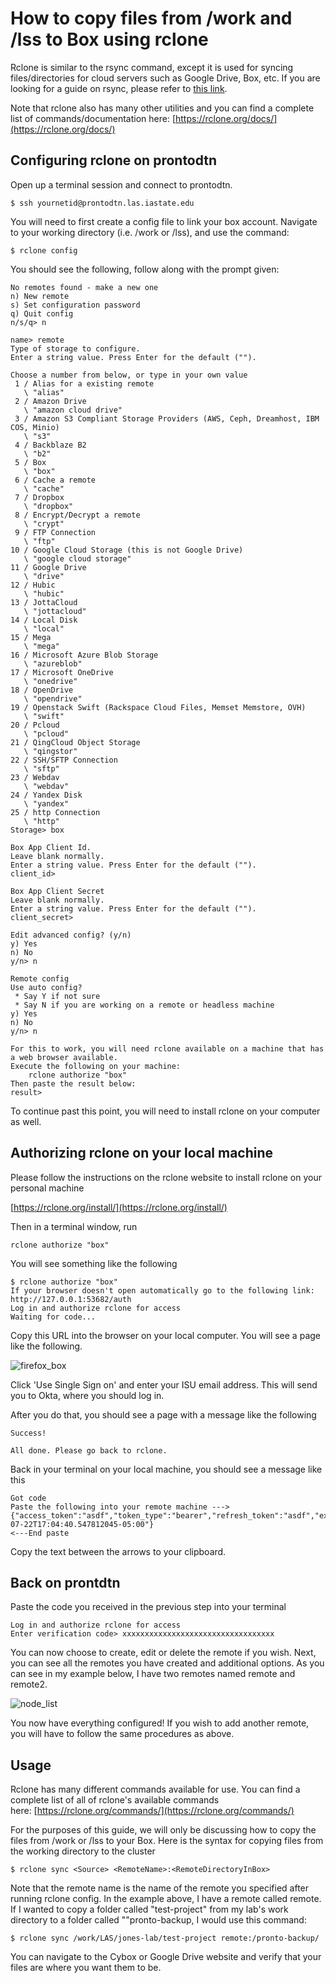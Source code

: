 # How to copy files from /work and /lss to Box using rclone

Rclone is similar to the rsync command, except it is used for syncing files/directories for cloud servers such as Google Drive, Box, etc. If you are looking for a guide on rsync, please refer to [this link](rsync.md).

Note that rclone also has many other utilities and you can find a complete list of commands/documentation here: [https://rclone.org/docs/](https://rclone.org/docs/)

Configuring rclone on prontodtn
-------------------------------

Open up a terminal session and connect to prontodtn.

```
$ ssh yournetid@prontodtn.las.iastate.edu
```

You will need to first create a config file to link your box account. Navigate to your working directory (i.e. /work or /lss), and use the command:

```
$ rclone config
```

You should see the following, follow along with the prompt given:

```
No remotes found - make a new one
n) New remote
s) Set configuration password
q) Quit config
n/s/q> n
```

```
name> remote
Type of storage to configure.
Enter a string value. Press Enter for the default ("").
```

```
Choose a number from below, or type in your own value
 1 / Alias for a existing remote
   \ "alias"
 2 / Amazon Drive
   \ "amazon cloud drive"
 3 / Amazon S3 Compliant Storage Providers (AWS, Ceph, Dreamhost, IBM COS, Minio)
   \ "s3"
 4 / Backblaze B2
   \ "b2"
 5 / Box
   \ "box"
 6 / Cache a remote
   \ "cache"
 7 / Dropbox
   \ "dropbox"
 8 / Encrypt/Decrypt a remote
   \ "crypt"
 9 / FTP Connection
   \ "ftp"
10 / Google Cloud Storage (this is not Google Drive)
   \ "google cloud storage"
11 / Google Drive
   \ "drive"
12 / Hubic
   \ "hubic"
13 / JottaCloud
   \ "jottacloud"
14 / Local Disk
   \ "local"
15 / Mega
   \ "mega"
16 / Microsoft Azure Blob Storage
   \ "azureblob"
17 / Microsoft OneDrive
   \ "onedrive"
18 / OpenDrive
   \ "opendrive"
19 / Openstack Swift (Rackspace Cloud Files, Memset Memstore, OVH)
   \ "swift"
20 / Pcloud
   \ "pcloud"
21 / QingCloud Object Storage
   \ "qingstor"
22 / SSH/SFTP Connection
   \ "sftp"
23 / Webdav
   \ "webdav"
24 / Yandex Disk
   \ "yandex"
25 / http Connection
   \ "http"
Storage> box
```

```
Box App Client Id.
Leave blank normally.
Enter a string value. Press Enter for the default ("").
client_id>

```

```
Box App Client Secret
Leave blank normally.
Enter a string value. Press Enter for the default ("").
client_secret>

```

```
Edit advanced config? (y/n)
y) Yes
n) No
y/n> n
```

```
Remote config
Use auto config?
 * Say Y if not sure
 * Say N if you are working on a remote or headless machine
y) Yes
n) No
y/n> n
```

```
For this to work, you will need rclone available on a machine that has a web browser available.
Execute the following on your machine:
    rclone authorize "box"
Then paste the result below:
result>
```

To continue past this point, you will need to install rclone on your computer as well.

Authorizing rclone on your local machine
----------------------------------------

Please follow the instructions on the rclone website to install rclone on your personal machine

[https://rclone.org/install/](https://rclone.org/install/)

Then in a terminal window, run

```
rclone authorize "box"
```

You will see something like the following

```
$ rclone authorize "box"
If your browser doesn't open automatically go to the following link: http://127.0.0.1:53682/auth
Log in and authorize rclone for access
Waiting for code...
```

Copy this URL into the browser on your local computer. You will see a page like the following. 

![firefox_box](img/rclone_firefox_box.png)

Click 'Use Single Sign on' and enter your ISU email address. This will send you to Okta, where you should log in.

After you do that, you should see a page with a message like the following

```
Success!

All done. Please go back to rclone.

```

Back in your terminal on your local machine, you should see a message like this

```
Got code
Paste the following into your remote machine --->
{"access_token":"asdf","token_type":"bearer","refresh_token":"asdf","expiry":"2021-07-22T17:04:40.547812045-05:00"}
<---End paste
```

Copy the text between the arrows to your clipboard.

Back on prontdtn
----------------

Paste the code you received in the previous step into your terminal

```
Log in and authorize rclone for access
Enter verification code> xxxxxxxxxxxxxxxxxxxxxxxxxxxxxxxxxx
```

You can now choose to create, edit or delete the remote if you wish. Next, you can see all the remotes you have created and additional options. As you can see in my example below, I have two remotes named remote and remote2. 

![node_list](img/rclone_node_list.png)

You now have everything configured! If you wish to add another remote, you will have to follow the same procedures as above.

Usage
-----

Rclone has many different commands available for use. You can find a complete list of all of rclone's available commands here: [https://rclone.org/commands/](https://rclone.org/commands/)

For the purposes of this guide, we will only be discussing how to copy the files from /work or /lss to your Box. Here is the syntax for copying files from the working directory to the cluster

```
$ rclone sync <Source> <RemoteName>:<RemoteDirectoryInBox>
```

Note that the remote name is the name of the remote you specified after running rclone config. In the example above, I have a remote called remote. If I wanted to copy a folder called "test-project" from my lab's work directory to a folder called ""pronto-backup, I would use this command:

```
$ rclone sync /work/LAS/jones-lab/test-project remote:/pronto-backup/
```

You can navigate to the Cybox or Google Drive website and verify that your files are where you want them to be.